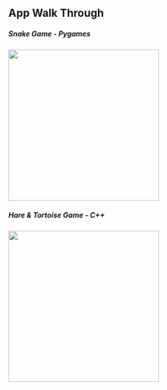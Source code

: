 ## App Walk Through

##### Snake Game - Pygames
<img src= "http://g.recordit.co/ukIYdQnB1y.gif"  width=300></br>

##### Hare & Tortoise Game - C++
<img src="http://g.recordit.co/6qyvimPDdV.gif" width=300><br>
